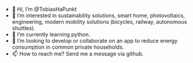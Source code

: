 - 👋 Hi, I’m @TobiasHaPunkt
- 👀 I’m interested in sustainability solutions, smart home, photovoltaics, engineering, modern mobility solutions (bicycles, railway, autonomous shuttles).
- 🌱 I’m currently learning python.
- 💞️ I’m looking to develop or collaborate on an app to reduce energy consumption in common private households.
- 📫 How to reach me? Send me a message via github.

<!---
TobiasHaPunkt/TobiasHaPunkt is a ✨ special ✨ repository because its `README.md` (this file) appears on your GitHub profile.
You can click the Preview link to take a look at your changes.
--->
